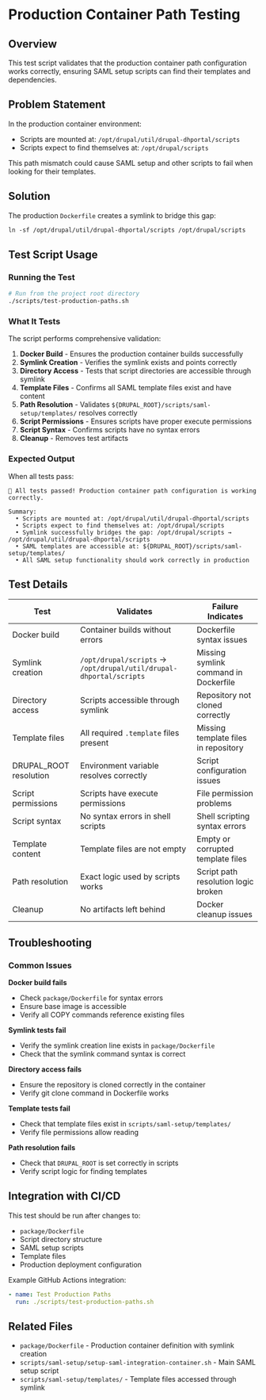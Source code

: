 # Production Container Path Testing

## Overview

This test script validates that the production container path configuration works correctly, ensuring SAML setup scripts can find their templates and dependencies.

## Problem Statement

In the production container environment:
- Scripts are mounted at: `/opt/drupal/util/drupal-dhportal/scripts`
- Scripts expect to find themselves at: `/opt/drupal/scripts`

This path mismatch could cause SAML setup and other scripts to fail when looking for their templates.

## Solution

The production `Dockerfile` creates a symlink to bridge this gap:

```dockerfile
ln -sf /opt/drupal/util/drupal-dhportal/scripts /opt/drupal/scripts
```

## Test Script Usage

### Running the Test

```bash
# Run from the project root directory
./scripts/test-production-paths.sh
```

### What It Tests

The script performs comprehensive validation:

1. **Docker Build** - Ensures the production container builds successfully
2. **Symlink Creation** - Verifies the symlink exists and points correctly
3. **Directory Access** - Tests that script directories are accessible through symlink
4. **Template Files** - Confirms all SAML template files exist and have content
5. **Path Resolution** - Validates `${DRUPAL_ROOT}/scripts/saml-setup/templates/` resolves correctly
6. **Script Permissions** - Ensures scripts have proper execute permissions
7. **Script Syntax** - Confirms scripts have no syntax errors
8. **Cleanup** - Removes test artifacts

### Expected Output

When all tests pass:

```
🎉 All tests passed! Production container path configuration is working correctly.

Summary:
  • Scripts are mounted at: /opt/drupal/util/drupal-dhportal/scripts
  • Scripts expect to find themselves at: /opt/drupal/scripts
  • Symlink successfully bridges the gap: /opt/drupal/scripts → /opt/drupal/util/drupal-dhportal/scripts
  • SAML templates are accessible at: ${DRUPAL_ROOT}/scripts/saml-setup/templates/
  • All SAML setup functionality should work correctly in production
```

## Test Details

| Test | Validates | Failure Indicates |
|------|-----------|-------------------|
| Docker build | Container builds without errors | Dockerfile syntax issues |
| Symlink creation | `/opt/drupal/scripts` → `/opt/drupal/util/drupal-dhportal/scripts` | Missing symlink command in Dockerfile |
| Directory access | Scripts accessible through symlink | Repository not cloned correctly |
| Template files | All required `.template` files present | Missing template files in repository |
| DRUPAL_ROOT resolution | Environment variable resolves correctly | Script configuration issues |
| Script permissions | Scripts have execute permissions | File permission problems |
| Script syntax | No syntax errors in shell scripts | Shell scripting syntax errors |
| Template content | Template files are not empty | Empty or corrupted template files |
| Path resolution | Exact logic used by scripts works | Script path resolution logic broken |
| Cleanup | No artifacts left behind | Docker cleanup issues |

## Troubleshooting

### Common Issues

**Docker build fails**
- Check `package/Dockerfile` for syntax errors
- Ensure base image is accessible
- Verify all COPY commands reference existing files

**Symlink tests fail**
- Verify the symlink creation line exists in `package/Dockerfile`
- Check that the symlink command syntax is correct

**Directory access fails**
- Ensure the repository is cloned correctly in the container
- Verify git clone command in Dockerfile works

**Template tests fail**
- Check that template files exist in `scripts/saml-setup/templates/`
- Verify file permissions allow reading

**Path resolution fails**
- Check that `DRUPAL_ROOT` is set correctly in scripts
- Verify script logic for finding templates

## Integration with CI/CD

This test should be run after changes to:

- `package/Dockerfile`
- Script directory structure  
- SAML setup scripts
- Template files
- Production deployment configuration

Example GitHub Actions integration:

```yaml
- name: Test Production Paths
  run: ./scripts/test-production-paths.sh
```

## Related Files

- `package/Dockerfile` - Production container definition with symlink creation
- `scripts/saml-setup/setup-saml-integration-container.sh` - Main SAML setup script
- `scripts/saml-setup/templates/` - Template files accessed through symlink
